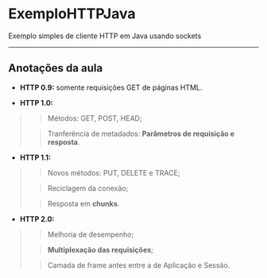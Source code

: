 # ExemploHTTPJava
Exemplo simples de cliente HTTP em Java usando sockets

<hr/>

## Anotações da aula

- **HTTP 0.9:** somente requisições GET de páginas HTML.

- **HTTP 1.0:**
>> Métodos: GET, POST, HEAD;
>
>> Tranferência de metadados: **Parâmetros de requisição e resposta**.

- **HTTP 1.1:**
>> Novos métodos: PUT, DELETE e TRACE;
>
>> Reciclagem da conexão;
>
>> Resposta em **chunks**.

- **HTTP 2.0:**
>> Melhoria de desempenho;
>
>> **Multiplexação das requisições**;
>
>> Camada de frame antes entre a de Aplicação e Sessão.
